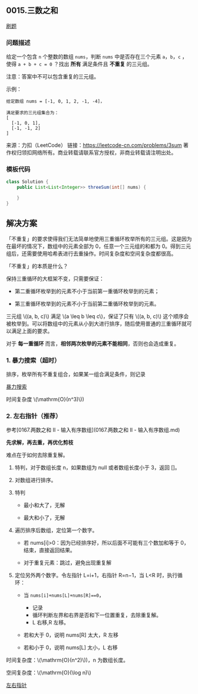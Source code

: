 <script src="https://cdn.bootcss.com/mathjax/2.7.7/MathJax.js?config=TeX-AMS-MML_HTMLorMML"></script>

## 0015.三数之和

[刷题](qu0015/solu/Solution.java)

### 问题描述

给定一个包含 `n` 个整数的数组 `nums`，判断 `nums` 中是否存在三个元素 `a`，`b`，`c` ，使得 `a + b + c = 0` ？找出 **所有** 满足条件且 **不重复** 的三元组。

注意：答案中不可以包含重复的三元组。

示例：

```
给定数组 nums = [-1, 0, 1, 2, -1, -4]，

满足要求的三元组集合为：
[
  [-1, 0, 1],
  [-1, -1, 2]
]
```

来源：力扣（LeetCode）
链接：https://leetcode-cn.com/problems/3sum
著作权归领扣网络所有。商业转载请联系官方授权，非商业转载请注明出处。


### 模板代码

``` java
class Solution {
    public List<List<Integer>> threeSum(int[] nums) {

    }
}
```

## 解决方案

「不重复」的要求使得我们无法简单地使用三重循环枚举所有的三元组。这是因为在最坏的情况下，数组中的元素全部为 0，任意一个三元组的和都为 0。得到三元组后，还需要使用哈希表进行去重操作。时间复杂度和空间复杂度都很高。

「不重复」的本质是什么？

保持三重循环的大框架不变，只需要保证：

* 第二重循环枚举到的元素不小于当前第一重循环枚举到的元素；

* 第三重循环枚举到的元素不小于当前第二重循环枚举到的元素。

三元组 \\((a, b, c)\\) 满足 \\(a \leq b \leq c\\)，保证了只有 \\((a, b, c)\\) 这个顺序会被枚举到。可以将数组中的元素从小到大进行排序，随后使用普通的三重循环就可以满足上面的要求。

对于 **每一重循环** 而言，**相邻两次枚举的元素不能相同**，否则也会造成重复。

### 1. 暴力搜索（超时）

排序，枚举所有不重复组合，如果某一组合满足条件，则记录

[暴力搜索](qu0015/solu1/Solution.java)

时间复杂度 \\(\mathrm{O}(n^3)\\))


### 2. 左右指针（推荐）

参考[0167.两数之和 II - 输入有序数组](0167.两数之和 II - 输入有序数组.md)

**先求解，再去重，再优化剪枝**

难点在于如何去除重复解。

1. 特判，对于数组长度 n，如果数组为 null 或者数组长度小于 3，返回 []。

2. 对数组进行排序。

3. 特判
    
    * 最小和大了，无解
    
    * 最大和小了，无解

4. 遍历排序后数组，定位第一个数字。

    * 若 nums[i]>0：因为已经排序好，所以后面不可能有三个数加和等于 0，结束，直接返回结果。

    * 对于重复元素：跳过，避免出现重复解

5. 定位另外两个数字。令左指针 L=i+1，右指针 R=n−1，当 L<R 时，执行循环：
        
    * 当 `nums[i]+nums[L]+nums[R]==0`，
        * 记录
        * 循环判断左界和右界是否和下一位置重复，去除重复解。
        * L 右移,R 左移。
    
    * 若和大于 0，说明 nums[R] 太大，R 左移
    
    * 若和小于 0，说明 nums[L] 太小，L 右移


时间复杂度：\\(\mathrm{O}(n^2)\\))，n 为数组长度。

空间复杂度：\\(\mathrm{O}(\log n)\\)

[左右指针](qu0015/solu2/Solution.java)

